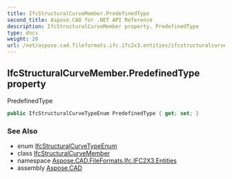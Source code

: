 ```yaml
---
title: IfcStructuralCurveMember.PredefinedType
second_title: Aspose.CAD for .NET API Reference
description: IfcStructuralCurveMember property. PredefinedType
type: docs
weight: 20
url: /net/aspose.cad.fileformats.ifc.ifc2x3.entities/ifcstructuralcurvemember/predefinedtype/
---
```

## IfcStructuralCurveMember.PredefinedType property

PredefinedType

```csharp
public IfcStructuralCurveTypeEnum PredefinedType { get; set; }
```

### See Also

* enum [IfcStructuralCurveTypeEnum](../../../aspose.cad.fileformats.ifc.ifc2x3.types/ifcstructuralcurvetypeenum/)
* class [IfcStructuralCurveMember](../)
* namespace [Aspose.CAD.FileFormats.Ifc.IFC2X3.Entities](../../ifcstructuralcurvemember/)
* assembly [Aspose.CAD](../../../)



